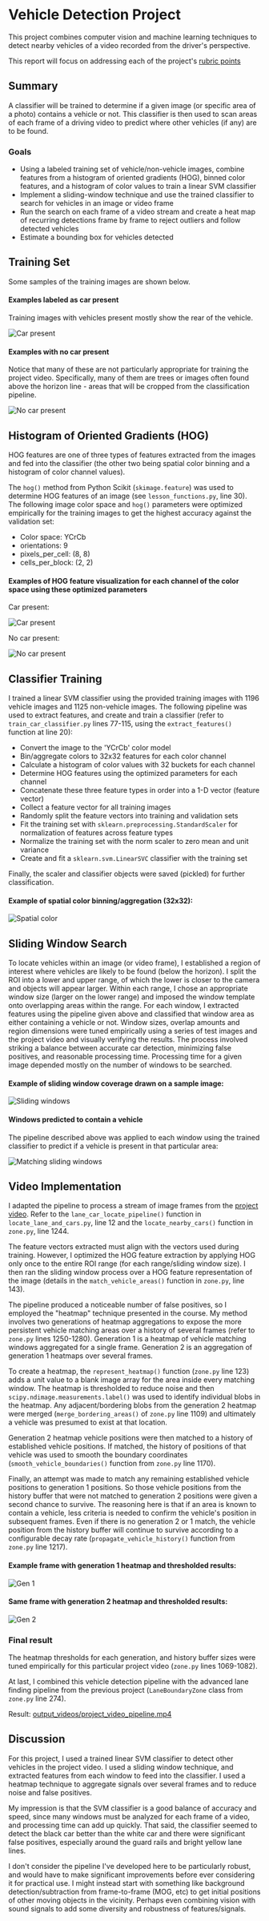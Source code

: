 # Vehicle Detection Project

This project combines computer vision and machine learning techniques to detect nearby vehicles of a video
recorded from the driver's perspective.

This report will focus on addressing each of the project's [rubric points](https://review.udacity.com/#!/rubrics/513/view)

## Summary

A classifier will be trained to determine if a given image (or specific area of a photo) contains a vehicle or not.
This classifier is then used to scan areas of each
frame of a driving video to predict where other vehicles (if any) are to be found.

### Goals

* Using a labeled training set of vehicle/non-vehicle images, combine features from a histogram of oriented gradients (HOG),
  binned color features, and a histogram of color values to train a linear SVM classifier
* Implement a sliding-window technique and use the trained classifier to search for vehicles in an image or video frame
* Run the search on each frame of a video stream and create a heat map of recurring detections frame by frame to reject
  outliers and follow detected vehicles
* Estimate a bounding box for vehicles detected


## Training Set

Some samples of the training images are shown below.

#### Examples labeled as car present

Training images with vehicles present mostly show the rear of the vehicle.

![Car present](./output_images/car_training_samples.jpg "Car present")

#### Examples with no car present
Notice that many of these are not particularly appropriate for
training the project video. Specifically, many of them are trees or images often found above the horizon
line - areas that will be cropped from the classification pipeline.

![No car present](./output_images/notcar_training_samples.jpg "No car present")

## Histogram of Oriented Gradients (HOG)

HOG features are one of three types of features extracted from the images and fed into the classifier (the other two being
spatial color binning and a histogram of color channel values).

The `hog()` method from Python Scikit (`skimage.feature`) was used to determine HOG features of an image
(see `lesson_functions.py`, line 30). The following image color space and `hog()` parameters were optimized
empirically for the training images to get the highest accuracy against the validation set:

* Color space: YCrCb
* orientations: 9
* pixels_per_cell: (8, 8)
* cells_per_block: (2, 2)

#### Examples of HOG feature visualization for each channel of the color space using these optimized parameters

Car present:

![Car present](./output_images/car_hog_sample.jpg "Car present")

No car present:

![No car present](./output_images/notcar_hog_sample.jpg "No car present")

## Classifier Training

I trained a linear SVM classifier using the provided training images with 1196 vehicle images and 1125 non-vehicle images.
The following pipeline was used to extract features, and create and train a classifier (refer to `train_car_classifier.py` lines 77-115,
using the `extract_features()` function at line 20):

* Convert the image to the 'YCrCb' color model
* Bin/aggregate colors to 32x32 features for each color channel
* Calculate a histogram of color values with 32 buckets for each channel
* Determine HOG features using the optimized parameters for each channel
* Concatenate these three feature types in order into a 1-D vector (feature vector)
* Collect a feature vector for all training images
* Randomly split the feature vectors into training and validation sets
* Fit the training set with `sklearn.preprocessing.StandardScaler` for normalization of features across feature types
* Normalize the training set with the norm scaler to zero mean and unit variance
* Create and fit a `sklearn.svm.LinearSVC` classifier with the training set

Finally, the scaler and classifier objects were saved (pickled) for further classification.

#### Example of spatial color binning/aggregation (32x32):

![Spatial color](./output_images/car_bin_sample.jpg "Spatial color")

## Sliding Window Search

To locate vehicles within an image (or video frame), I established a region of interest where vehicles are likely to be found (below the horizon).
I split the ROI into a lower and upper range, of which the lower is closer to the camera and objects will appear larger. Within
each range, I chose an appropriate window size (larger on the lower range) and imposed the window template onto overlapping areas within the range.
For each window, I extracted features using the pipeline given above and classified that window area as either containing a vehicle or not.
Window sizes, overlap amounts and region dimensions were tuned empirically using a series of test images and the project video and
visually verifying the results. The process involved striking a balance between accurate car
detection, minimizing false positives, and reasonable processing time. Processing time for a given image depended mostly on the number
of windows to be searched.

#### Example of sliding window coverage drawn on a sample image:

![Sliding windows](./output_images/test6-sliding-windows.png "Sliding windows")

#### Windows predicted to contain a vehicle

The pipeline described above was applied to each window using the trained classifier to predict if a vehicle is present in that particular area:

![Matching sliding windows](./output_images/test6-car-matches.png "Matching sliding windows")


## Video Implementation

I adapted the pipeline to process a stream of image frames from the [project video](./project_video.mp4). Refer to
the `lane_car_locate_pipeline()` function in `locate_lane_and_cars.py`, line 12 and the `locate_nearby_cars()` function
in `zone.py`, line 1244.

The feature vectors extracted must align with the vectors used during training. However, I optimized the HOG feature
extraction by applying HOG only once to the entire ROI range (for each range/sliding window size). I then ran the sliding
window process over a HOG feature representation of the image (details in the `match_vehicle_areas()`
function in `zone.py`, line 143).

The pipeline produced a noticeable number of false positives, so I employed the "heatmap" technique presented in the
course. My method involves two generations of heatmap aggregations to expose the more persistent
vehicle matching areas over a history of several frames (refer to `zone.py` lines 1250-1280).
Generation 1 is a heatmap of vehicle matching windows aggregated for a single frame.
Generation 2 is an aggregation of generation 1 heatmaps over several frames.

To create a heatmap, the `represent_heatmap()` function (`zone.py` line 123) adds a unit value to a blank image array for the area inside
every matching window. The heatmap is thresholded to reduce noise and then `scipy.ndimage.measurements.label()` was used
to identify individual blobs in the heatmap.
Any adjacent/bordering blobs from the generation 2 heatmap were merged (`merge_bordering_areas()` of `zone.py` line 1109) and
ultimately a vehicle was presumed to exist at that location.

Generation 2 heatmap vehicle positions were then matched to a history of established vehicle positions. If matched, the history
of positions of that vehicle was used to smooth the boundary coordinates (`smooth_vehicle_boundaries()` function
from `zone.py` line 1170).

Finally, an attempt was made to match any remaining established vehicle positions to generation 1 positions. So those
vehicle positions from the history buffer that were not matched to generation 2 positions were given a second chance
to survive. The reasoning here is that if an area is known to contain a vehicle, less criteria is needed to confirm
the vehicle's position in subsequent frames. Even if there is no generation 2 or 1 match, the vehicle position from
the history buffer will continue to survive according to a configurable decay rate (`propagate_vehicle_history()` function
from `zone.py` line 1217).

#### Example frame with generation 1 heatmap and thresholded results:

![Gen 1](./output_images/30-gen1.jpg "Gen 1")

#### Same frame with generation 2 heatmap and thresholded results:

![Gen 2](./output_images/30-gen2.jpg "Gen 2")

### Final result

The heatmap thresholds for each generation, and history buffer sizes were tuned empirically for this particular project
video (`zone.py` lines 1069-1082).

At last, I combined this vehicle detection pipeline with the advanced lane finding pipeline from the previous project
(`LaneBoundaryZone` class from `zone.py` line 274).

Result:
[output_videos/project_video_pipeline.mp4](./output_videos/project_video_pipeline.mp4)


## Discussion

For this project, I used a trained linear SVM classifier to detect other vehicles in the project video. I used a sliding
window technique, and extracted features from each window to feed into the classifier.
I used a heatmap technique to aggregate signals over several frames and to reduce noise and false positives.

My impression is that the SVM classifier is a good balance of accuracy and speed, since many windows must be analyzed for each frame
of a video, and processing time can add up quickly. That said, the classifier seemed to detect the black car better than the
white car and there were significant false positives, especially around the guard rails and bright yellow lane lines.

I don't consider the pipeline I've developed here to be particularly robust, and would have to make significant
improvements before ever considering it for practical use. I might instead start
with something like background detection/subtraction from frame-to-frame (MOG, etc) to get initial positions of
other moving objects in the vicinity. Perhaps even combining vision with sound signals to add some diversity and robustness
of features/signals.


